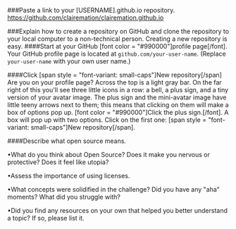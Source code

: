 ###Paste a link to your [USERNAME].github.io repository.
https://github.com/clairemation/clairemation.github.io

###Explain how to create a repository on GitHub and clone the repository to your local computer to a non-technical person.
Creating a new repository is easy.
####Start at your GitHub [font color = "#990000"]profile page[/font].
Your GitHub profile page is located at `github.com/your-user-name`. (Replace `your-user-name` with your own user name.)

####Click [span style = "font-variant: small-caps"]New repository[/span]
Are you on your profile page? Across the top is a light gray bar. On the far right of this you'll see three little icons in a row: a bell, a plus sign, and a tiny version of your avatar image. The plus sign and the mini-avatar image have little teeny arrows next to them; this means that clicking on them will make a box of options pop up. [font color = "#990000"]Click the plus sign.[/font]. A box will pop up with two options. Click on the first one: [span style = "font-variant: small-caps"]New repository[/span].


####Describe what open source means.


•What do you think about Open Source? Does it make you nervous or protective? Does it feel like utopia?


•Assess the importance of using licenses.


•What concepts were solidified in the challenge? Did you have any "aha" moments? What did you struggle with?


•Did you find any resources on your own that helped you better understand a topic? If so, please list it.